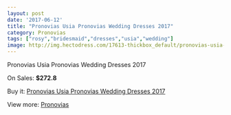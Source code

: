 ```yaml
---
layout: post
date: '2017-06-12'
title: "Pronovias Usia Pronovias Wedding Dresses 2017"
category: Pronovias
tags: ["rosy","bridesmaid","dresses","usia","wedding"]
image: http://img.hectodress.com/17613-thickbox_default/pronovias-usia-pronovias-wedding-dresses-2013.jpg
---
```

Pronovias Usia Pronovias Wedding Dresses 2017

On Sales: **$272.8**
<a href="https://www.hectodress.com/pronovias/8242-pronovias-usia-pronovias-wedding-dresses-2013.html"><amp-img layout="responsive" width="600" height="600" src="//img.hectodress.com/17613-thickbox_default/pronovias-usia-pronovias-wedding-dresses-2013.jpg" alt="Pronovias Usia Pronovias Wedding Dresses 2017 0" /></a>
<a href="https://www.hectodress.com/pronovias/8242-pronovias-usia-pronovias-wedding-dresses-2013.html"><amp-img layout="responsive" width="600" height="600" src="//img.hectodress.com/17616-thickbox_default/pronovias-usia-pronovias-wedding-dresses-2013.jpg" alt="Pronovias Usia Pronovias Wedding Dresses 2017 1" /></a>
<a href="https://www.hectodress.com/pronovias/8242-pronovias-usia-pronovias-wedding-dresses-2013.html"><amp-img layout="responsive" width="600" height="600" src="//img.hectodress.com/17615-thickbox_default/pronovias-usia-pronovias-wedding-dresses-2013.jpg" alt="Pronovias Usia Pronovias Wedding Dresses 2017 2" /></a>
<a href="https://www.hectodress.com/pronovias/8242-pronovias-usia-pronovias-wedding-dresses-2013.html"><amp-img layout="responsive" width="600" height="600" src="//img.hectodress.com/17614-thickbox_default/pronovias-usia-pronovias-wedding-dresses-2013.jpg" alt="Pronovias Usia Pronovias Wedding Dresses 2017 3" /></a>

Buy it: [Pronovias Usia Pronovias Wedding Dresses 2017](https://www.hectodress.com/pronovias/8242-pronovias-usia-pronovias-wedding-dresses-2013.html "Pronovias Usia Pronovias Wedding Dresses 2017")

View more: [Pronovias](https://www.hectodress.com/139-pronovias "Pronovias")
